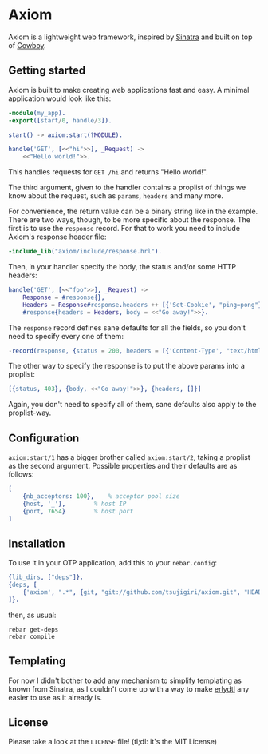 # Axiom

Axiom is a lightweight web framework, inspired by
[Sinatra](http://sinatrarb.com) and built on top of
[Cowboy](https://github.com/extend/cowboy).

## Getting started

Axiom is built to make creating web applications fast and easy.
A minimal application would look like this:

```erlang
-module(my_app).
-export([start/0, handle/3]).

start() -> axiom:start(?MODULE).

handle('GET', [<<"hi">>], _Request) ->
	<<"Hello world!">>.

```

This handles requests for `GET /hi` and returns "Hello world!".

The third argument, given to the handler contains a proplist of things
we know about the request, such as `params`, `headers` and many more.

For convenience, the return value can be a binary string like in the
example. There are two ways, though,  to be more specific about the
response. The first is to use the `response` record. For that to work
you need to include Axiom's response header file:

```erlang
-include_lib("axiom/include/response.hrl").
```

Then, in your handler specify the body, the status and/or some HTTP
headers:

```erlang
handle('GET', [<<"foo">>], _Request) ->
	Response = #response{},
	Headers = Response#response.headers ++ [{'Set-Cookie', "ping=pong"}],
	#response{headers = Headers, body = <<"Go away!">>}.
```

The `response` record defines sane defaults for all the fields, so you
don't need to specify every one of them:

```erlang
-record(response, {status = 200, headers = [{'Content-Type', "text/html"}], body = <<"">>}).
```

The other way to specify the response is to put the above params into a
proplist:

```erlang
[{status, 403}, {body, <<"Go away!">>}, {headers, []}]
```

Again, you don't need to specify all of them, sane defaults also apply
to the proplist-way.

## Configuration

`axiom:start/1` has a bigger brother called `axiom:start/2`, taking a
proplist as the second argument. Possible properties and their defaults
are as follows:

```erlang
[
	{nb_acceptors: 100},	% acceptor pool size
	{host, '_'},		% host IP
	{port, 7654}		% host port
]
```

## Installation

To use it in your OTP application, add this to your `rebar.config`:

```erlang
{lib_dirs, ["deps"]}.
{deps, [
	{'axiom', ".*", {git, "git://github.com/tsujigiri/axiom.git", "HEAD"}}
]}.
```

then, as usual:

```
rebar get-deps
rebar compile
```

## Templating

For now I didn't bother to add any mechanism to simplify templating as
known from Sinatra, as I couldn't come up with a way to make
[erlydtl](https://github.com/evanmiller/erlydtl) any easier to use as
it already is.

## License

Please take a look at the `LICENSE` file! (tl;dl: it's the MIT License)
